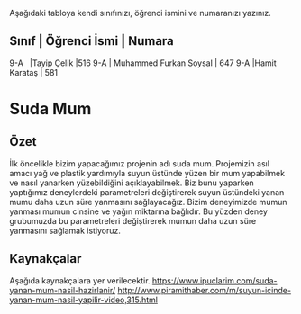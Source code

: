 

Aşağıdaki tabloya kendi sınıfınızı, öğrenci ismini ve numaranızı yazınız. 

Sınıf | Öğrenci İsmi  | Numara
------------------------------
9-A   |Tayip Çelik |516
9-A   | Muhammed Furkan Soysal | 647
9-A   |Hamit Karataş | 581

#  Suda Mum
## Özet
İlk öncelikle bizim yapacağımız projenin adı suda mum. Projemizin asıl amacı yağ ve plastik yardımıyla suyun üstünde yüzen bir mum yapabilmek ve nasıl yanarken yüzebildiğini açıklayabilmek. Biz bunu yaparken yaptığımız deneylerdeki parametreleri değiştirerek suyun üstündeki yanan mumu daha uzun süre yanmasını sağlayacağız. Bizim deneyimizde mumun yanması mumun cinsine ve yağın miktarına bağlıdır. Bu yüzden deney grubumuzda bu parametreleri değiştirerek mumun daha uzun süre yanmasını sağlamak istiyoruz. 
## Kaynakçalar  
Aşağıda kaynakçalara yer verilecektir.
https://www.ipuclarim.com/suda-yanan-mum-nasil-hazirlanir/
http://www.piramithaber.com/m/suyun-icinde-yanan-mum-nasil-yapilir-video,315.html
 
 


